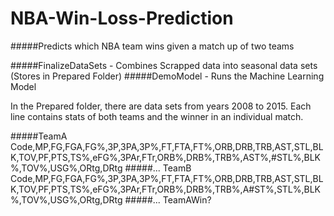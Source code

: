 # NBA-Win-Loss-Prediction
#####Predicts which NBA team wins given a match up of two teams

#####FinalizeDataSets - Combines Scrapped data into seasonal data sets (Stores in Prepared Folder)
#####DemoModel - Runs the Machine Learning Model

In the Prepared folder, there are data sets from years 2008 to 2015. Each line contains stats of both teams and the winner in an individual match.

#####TeamA Code,MP,FG,FGA,FG%,3P,3PA,3P%,FT,FTA,FT%,ORB,DRB,TRB,AST,STL,BLK,TOV,PF,PTS,TS%,eFG%,3PAr,FTr,ORB%,DRB%,TRB%,AST%,#STL%,BLK%,TOV%,USG%,ORtg,DRtg
#####... TeamB Code,MP,FG,FGA,FG%,3P,3PA,3P%,FT,FTA,FT%,ORB,DRB,TRB,AST,STL,BLK,TOV,PF,PTS,TS%,eFG%,3PAr,FTr,ORB%,DRB%,TRB%,A#ST%,STL%,BLK%,TOV%,USG%,ORtg,DRtg
#####... TeamAWin?
